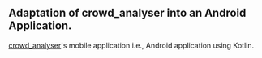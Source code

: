 ## Adaptation of crowd_analyser into an Android Application.

[crowd_analyser](https://github.com/IDKSAM27/crowd-analyser)'s mobile application i.e., Android application using Kotlin.
